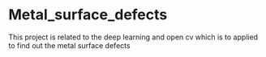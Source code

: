 # Metal_surface_defects
This project is related to the deep learning and open cv which is to applied to find out the metal surface defects
